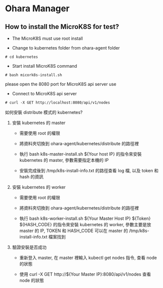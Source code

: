 # Ohara Manager

## How to install the MicroK8S for test?
* The MicroK8S must use root install

* Change to kubernetes folder from ohara-agent folder
```
# cd kubernetes
```

* Start install MicroK8S command
```
# bash micork8s-install.sh
```
please open the 8080 port for MicroK8S api server use

* Connect to MicroK8S api server
```
# curl -X GET http://localhost:8080/api/v1/nodes
```

如何安裝 distribute 模式的 kubernetes?

1. 安裝 kubernetes 的 master
    * 需要使用 root 的權限
    
    * 將資料夾切換到 ohara-agent/kubernetes/distribute 的路徑裡
    
    * 執行 bash k8s-master-install.sh ${Your host IP} 的指令來安裝 kubernetes 的 master, 參數需要指定本機的 IP
    
    * 安裝完成後到 /tmp/k8s-install-info.txt 的路徑查看 log 檔, 以及 token 和 hash 的資訊
    
2. 安裝 kubernetes 的 worker
    * 需要使用 root 的權限

    * 將資料夾切換到 ohara-agent/kubernetes/distribute 的路徑裡
    
    * 執行 bash k8s-worker-install.sh ${Your Master Host IP} ${Token} ${HASH_CODE} 的指令來安裝 kubernetes 的 worker, 參數主要是放 master 的 IP, TOKEN 和 HASH_CODE 可以在 master 的 /tmp/k8s-install-info.txt 檔案找到
    
3. 驗證安裝是否成功
    * 重新登入 master, 在 master 裡輸入 kubectl get nodes 指令, 查看 node 的狀態
    
    * 使用 curl -X GET http://${Your Master IP}:8080/api/v1/nodes 查看 node 的狀態
